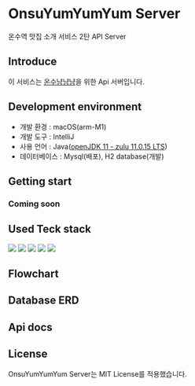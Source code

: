 # OnsuYumYumYum Server
온수역 맛집 소개 서비스 2탄 API Server

## Introduce
이 서비스는 [온수냠냠냠](https://www.onsuyum.com/)을 위한 Api 서버입니다.

## Development environment

- 개발 환경 : macOS(arm-M1)
- 개발 도구 : IntelliJ
- 사용 언어 : Java([openJDK 11 - zulu 11.0.15 LTS](https://www.azul.com/downloads/?package=jdk#download-openjdk))
- 데이터베이스 : Mysql(배포), H2 database(개발)

## Getting start

### Coming soon

## Used Teck stack

<img src="https://img.shields.io/badge/Spring%20Boot-6DB33F?style=flat&logo=SpringBoot&logoColor=white">
<img src="https://img.shields.io/badge/MySQL-4479A1?style=flat&logo=MySQL&logoColor=white">
<img src="https://img.shields.io/badge/Amazon%20EC2-FF9900?style=flat&logo=AmazonEC2&logoColor=white">
<img src="https://img.shields.io/badge/Amazon%20RDS-527FFF?style=flat&logo=AmazonRDS&logoColor=white">
<img src="https://img.shields.io/badge/Amazon%20S3-569A31?style=flat&logo=AmazonS3&logoColor=white">

## Flowchart

## Database ERD

## Api docs

## License
OnsuYumYumYum Server는 MIT License를 적용했습니다.
